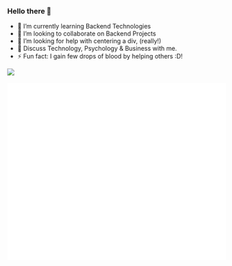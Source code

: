 ### Hello there 👋

- 🌱 I’m currently learning Backend Technologies
- 👯 I’m looking to collaborate on Backend Projects
- 🤔 I’m looking for help with centering a div, (really!)
- 💬 Discuss Technology, Psychology & Business with me.
- ⚡ Fun fact: I gain few drops of blood by helping others :D!

 ![](https://komarev.com/ghpvc/?username=uzair004)

<p align="center">
	<img width="625em" src="./github-metrics.svg" />
</p>
<br>
